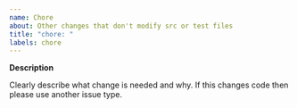 ```yaml
---
name: Chore
about: Other changes that don't modify src or test files
title: "chore: "
labels: chore
---
```


**Description**

Clearly describe what change is needed and why. If this changes code then please use another issue type.
